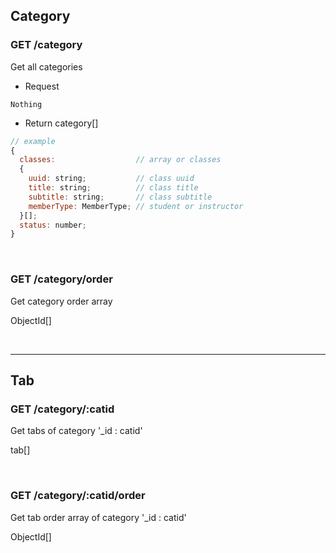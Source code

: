 ## Category
### GET /category
Get all categories

- Request

```
Nothing
```

- Return
category[]
```js
// example
{
  classes:                  // array or classes
  {                
    uuid: string;           // class uuid
    title: string;          // class title
    subtitle: string;       // class subtitle
    memberType: MemberType; // student or instructor
  }[];
  status: number;
}
```

<br>

### GET /category/order
Get category order array

ObjectId[]

<br>

---

## Tab
### GET /category/:catid
Get tabs of category '_id : catid'

tab[]

<br>

### GET /category/:catid/order
Get tab order array of category '_id : catid'

ObjectId[]
